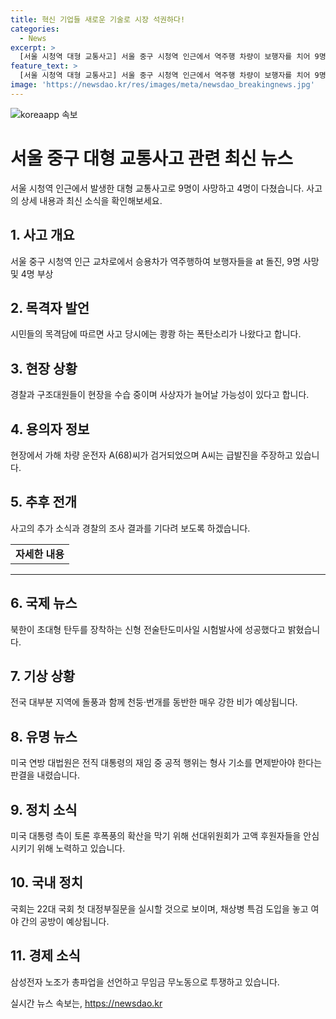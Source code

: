 ```yaml
---
title: 혁신 기업들 새로운 기술로 시장 석권하다!
categories:
  - News
excerpt: >
  [서울 시청역 대형 교통사고] 서울 중구 시청역 인근에서 역주행 차량이 보행자를 치어 9명이 사망하고 4명이 다쳤다. 가해 운전자는 급발진 주장 중이며, 평소 유동 인구가 많은 시간대에 발생하여 대규모 인명피해가 우려된다. 사건 현장을 목격한 시민들은 차량의 역주행에 대한 경험을 언급했으며, 사고 상황이 어떻게 발생했는지에 대한 수사가 진행 중이다. (전문보기: https://www.yna.co.kr/view/AKR20240701175252004)
feature_text: >
  [서울 시청역 대형 교통사고] 서울 중구 시청역 인근에서 역주행 차량이 보행자를 치어 9명이 사망하고 4명이 다쳤다. 가해 운전자는 급발진 주장 중이며, 평소 유동 인구가 많은 시간대에 발생하여 대규모 인명피해가 우려된다. 사건 현장을 목격한 시민들은 차량의 역주행에 대한 경험을 언급했으며, 사고 상황이 어떻게 발생했는지에 대한 수사가 진행 중이다. (전문보기: https://www.yna.co.kr/view/AKR20240701175252004)
image: 'https://newsdao.kr/res/images/meta/newsdao_breakingnews.jpg'
---
```


<p><img src="https://newsdao.kr/res/images/meta/newsdao_breakingnews.jpg" alt="koreaapp 속보" /></p>

<h1>서울 중구 대형 교통사고 관련 최신 뉴스</h1>

<p data-ke-size="size16">서울 시청역 인근에서 발생한 대형 교통사고로 9명이 사망하고 4명이 다쳤습니다. 사고의 상세 내용과 최신 소식을 확인해보세요.</p>

<h2 data-ke-size="size26">1. 사고 개요</h2>

<p data-ke-size="size16">서울 중구 시청역 인근 교차로에서 승용차가 역주행하여 보행자들을 at 돌진, 9명 사망 및 4명 부상</p>

<h2 data-ke-size="size26">2. 목격자 발언</h2>

<p data-ke-size="size16">시민들의 목격담에 따르면 사고 당시에는 쾅쾅 하는 폭탄소리가 나왔다고 합니다.</p>

<h2 data-ke-size="size26">3. 현장 상황</h2>

<p data-ke-size="size16">경찰과 구조대원들이 현장을 수습 중이며 사상자가 늘어날 가능성이 있다고 합니다.</p>

<h2 data-ke-size="size26">4. 용의자 정보</h2>

<p data-ke-size="size16">현장에서 가해 차량 운전자 A(68)씨가 검거되었으며 A씨는 급발진을 주장하고 있습니다.</p>

<h2 data-ke-size="size26">5. 추후 전개</h2>

<p data-ke-size="size16">사고의 추가 소식과 경찰의 조사 결과를 기다려 보도록 하겠습니다.</p>

<table>
    <tr>
        <td style="text-align: center; height: 17px;"><b>자세한 내용</b></td>
    </tr>
</table>

<hr>

<h2 data-ke-size="size26">6. 국제 뉴스</h2>

<p data-ke-size="size16">북한이 초대형 탄두를 장착하는 신형 전술탄도미사일 시험발사에 성공했다고 밝혔습니다.</p>

<h2 data-ke-size="size26">7. 기상 상황</h2>

<p data-ke-size="size16">전국 대부분 지역에 돌풍과 함께 천둥·번개를 동반한 매우 강한 비가 예상됩니다.</p>

<h2 data-ke-size="size26">8. 유명 뉴스</h2>

<p data-ke-size="size16">미국 연방 대법원은 전직 대통령의 재임 중 공적 행위는 형사 기소를 면제받아야 한다는 판결을 내렸습니다.</p>

<h2 data-ke-size="size26">9. 정치 소식</h2>

<p data-ke-size="size16">미국 대통령 측이 토론 후폭풍의 확산을 막기 위해 선대위원회가 고액 후원자들을 안심시키기 위해 노력하고 있습니다.</p>

<h2 data-ke-size="size26">10. 국내 정치</h2>

<p data-ke-size="size16">국회는 22대 국회 첫 대정부질문을 실시할 것으로 보이며, 채상병 특검 도입을 놓고 여야 간의 공방이 예상됩니다.</p>

<h2 data-ke-size="size26">11. 경제 소식</h2>

<p data-ke-size="size16">삼성전자 노조가 총파업을 선언하고 무임금 무노동으로 투쟁하고 있습니다.</p>
실시간 뉴스 속보는, <a href="https://newsdao.kr" rel="dofollow">https://newsdao.kr</a>


